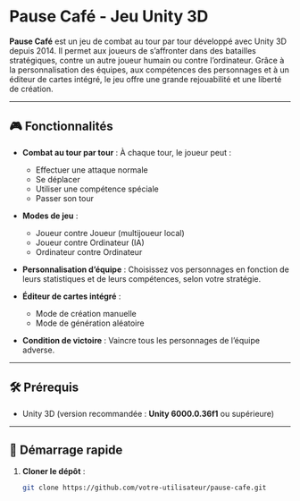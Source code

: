 # Pause Café - Jeu Unity 3D

**Pause Café** est un jeu de combat au tour par tour développé avec Unity 3D depuis 2014. Il permet aux joueurs de s’affronter dans des batailles stratégiques, contre un autre joueur humain ou contre l’ordinateur. Grâce à la personnalisation des équipes, aux compétences des personnages et à un éditeur de cartes intégré, le jeu offre une grande rejouabilité et une liberté de création.

---

## 🎮 Fonctionnalités

- **Combat au tour par tour** : À chaque tour, le joueur peut :
  - Effectuer une attaque normale
  - Se déplacer
  - Utiliser une compétence spéciale
  - Passer son tour

- **Modes de jeu** :
  - Joueur contre Joueur (multijoueur local)
  - Joueur contre Ordinateur (IA)
  - Ordinateur contre Ordinateur

- **Personnalisation d’équipe** : Choisissez vos personnages en fonction de leurs statistiques et de leurs compétences, selon votre stratégie.

- **Éditeur de cartes intégré** :
  - Mode de création manuelle
  - Mode de génération aléatoire

- **Condition de victoire** : Vaincre tous les personnages de l’équipe adverse.

---

## 🛠 Prérequis

- Unity 3D (version recommandée : **Unity 6000.0.36f1** ou supérieure)

---

## 🚀 Démarrage rapide

1. **Cloner le dépôt** :

   ```bash
   git clone https://github.com/votre-utilisateur/pause-cafe.git
